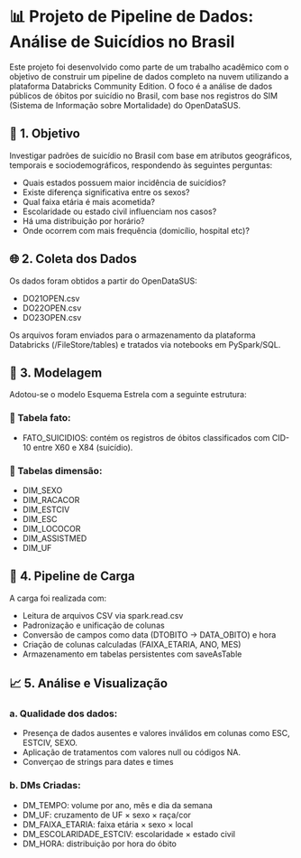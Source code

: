 # 📊 Projeto de Pipeline de Dados: Análise de Suicídios no Brasil

Este projeto foi desenvolvido como parte de um trabalho acadêmico com o objetivo de construir um pipeline de dados completo na nuvem utilizando a plataforma Databricks Community Edition. O foco é a análise de dados públicos de óbitos por suicídio no Brasil, com base nos registros do SIM (Sistema de Informação sobre Mortalidade) do OpenDataSUS.

## 🎯 1. Objetivo

Investigar padrões de suicídio no Brasil com base em atributos geográficos, temporais e sociodemográficos, respondendo às seguintes perguntas:

- Quais estados possuem maior incidência de suicídios?
- Existe diferença significativa entre os sexos?
- Qual faixa etária é mais acometida?
- Escolaridade ou estado civil influenciam nos casos?
- Há uma distribuição por horário?
- Onde ocorrem com mais frequência (domicílio, hospital etc)?

## 🌐 2. Coleta dos Dados

Os dados foram obtidos a partir do OpenDataSUS:

- DO21OPEN.csv
- DO22OPEN.csv
- DO23OPEN.csv

Os arquivos foram enviados para o armazenamento da plataforma Databricks (/FileStore/tables) e tratados via notebooks em PySpark/SQL.

## 🧱 3. Modelagem

Adotou-se o modelo Esquema Estrela com a seguinte estrutura:

### 📌 Tabela fato:
- FATO_SUICIDIOS: contém os registros de óbitos classificados com CID-10 entre X60 e X84 (suicídio).

### 📌 Tabelas dimensão:
- DIM_SEXO
- DIM_RACACOR
- DIM_ESTCIV
- DIM_ESC
- DIM_LOCOCOR
- DIM_ASSISTMED
- DIM_UF

## 🔄 4. Pipeline de Carga

A carga foi realizada com:

- Leitura de arquivos CSV via spark.read.csv
- Padronização e unificação de colunas
- Conversão de campos como data (DTOBITO → DATA_OBITO) e hora
- Criação de colunas calculadas (FAIXA_ETARIA, ANO, MES)
- Armazenamento em tabelas persistentes com saveAsTable

## 📈 5. Análise e Visualização

### a. Qualidade dos dados:
- Presença de dados ausentes e valores inválidos em colunas como ESC, ESTCIV, SEXO.
- Aplicação de tratamentos com valores null ou códigos NA.
- Converçao de strings para dates e times

### b. DMs Criadas:
- DM_TEMPO: volume por ano, mês e dia da semana
- DM_UF: cruzamento de UF × sexo × raça/cor
- DM_FAIXA_ETARIA: faixa etária × sexo × local
- DM_ESCOLARIDADE_ESTCIV: escolaridade × estado civil
- DM_HORA: distribuição por hora do óbito





